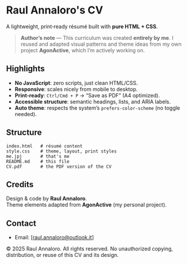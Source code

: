# Raul Annaloro's CV

A lightweight, print‑ready résumé built with **pure HTML + CSS**.

> **Author’s note** — This curriculum was created **entirely by me**. I reused and adapted visual patterns and theme ideas from my own project **AgonActive**, which I’m actively working on.

## Highlights
- **No JavaScript**: zero scripts, just clean HTML/CSS.
- **Responsive**: scales nicely from mobile to desktop.
- **Print‑ready**: `Ctrl/Cmd + P` → “Save as PDF” (A4 optimized).
- **Accessible structure**: semantic headings, lists, and ARIA labels.
- **Auto theme**: respects the system’s `prefers-color-scheme` (no toggle needed).

## Structure
```
index.html   # résumé content
style.css    # theme, layout, print styles
me.jpj       # that's me
README.md    # this file
CV.pdf       # the PDF version of the CV

```

## Credits
Design & code by **Raul Annaloro**.  
Theme elements adapted from **AgonActive** (my personal project).

## Contact
- Email: [raul.annaloro@outlook.it]

© 2025 Raul Annaloro. All rights reserved.
No unauthorized copying, distribution, or reuse of this CV and its design.
